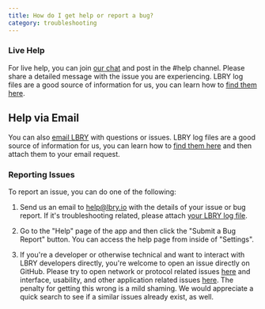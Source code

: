 ```yaml
---
title: How do I get help or report a bug?
category: troubleshooting
---
```


### Live Help

For live help, you can join [our chat](https://chat.lbry.io) and post in the #help channel. Please share a detailed message with the issue you are experiencing. LBRY log files are a good source of information for us, you can learn how to [find them here](https://lbry.io/faq/how-to-find-lbry-log-file).

## Help via Email

You can also [email LBRY](mailto:help@lbry.io) with questions or issues. LBRY log files are a good source of information for us, you can learn how to [find them here](https://lbry.io/faq/how-to-find-lbry-log-file) and then attach them to your email request. 

### Reporting Issues

To report an issue, you can do one of the following:

1. Send us an email to [help@lbry.io](mailto:help@lbry.io) with the details of your issue or bug report. If it's troubleshooting related, please attach [your LBRY log file](https://lbry.io/faq/how-to-find-lbry-log-file).

1. Go to the "Help" page of the app and then click the "Submit a Bug Report" button. You can access the help page from inside of "Settings".

1. If you're a developer or otherwise technical and want to interact with LBRY developers directly, you're welcome to open an issue directly on GitHub. Please try to open network or protocol related issues [here](https://github.com/lbryio/lbry/issues) and interface, usability, and other application related issues [here](https://github.com/lbryio/lbry-app/issues). The penalty for getting this wrong is a mild shaming. We would appreciate a quick search to see if a similar issues already exist, as well. 


